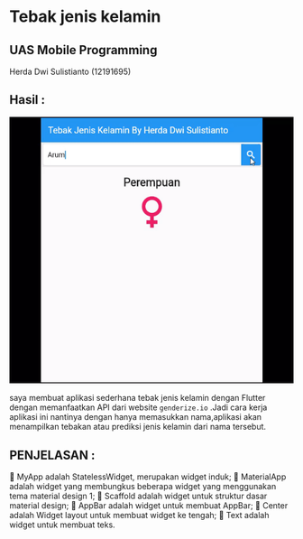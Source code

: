 # Tebak jenis kelamin

## UAS Mobile Programming
Herda Dwi Sulistianto (12191695)

## Hasil :
![](resault.gif)

saya membuat aplikasi sederhana tebak jenis kelamin dengan Flutter dengan memanfaatkan API dari website `genderize.io` .Jadi cara kerja aplikasi ini nantinya dengan hanya memasukkan nama,aplikasi akan menampilkan tebakan atau prediksi jenis kelamin dari nama tersebut.

## PENJELASAN :
 MyApp adalah StatelessWidget, merupakan widget induk;
 MaterialApp adalah widget yang membungkus beberapa widget yang 
menggunakan tema material design 1;
 Scaffold adalah widget untuk struktur dasar material design;
 AppBar adalah widget untuk membuat AppBar;
 Center adalah Widget layout untuk membuat widget ke tengah;
 Text adalah widget untuk membuat teks.
